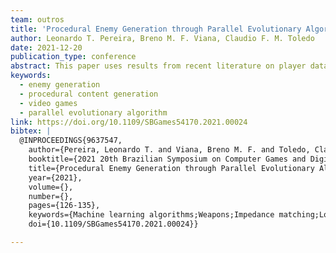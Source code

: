 ```yaml
---
team: outros
title: 'Procedural Enemy Generation through Parallel Evolutionary Algorithm'
author: Leonardo T. Pereira, Breno M. F. Viana, Claudio F. M. Toledo
date: 2021-12-20
publication_type: conference
abstract: This paper uses results from recent literature on player data collection and Human-Computer Interaction (HCI) fundamentals to classify the data collected by gaming systems to identify different types of players and their motivators. Our study proposes to address the lack of standards and ambiguous identification of data and collection techniques, which hinders progress in the Procedural Content Generation field. Our proposed classification may help researchers and game developers build metrics to evaluate users' motivators and player types, fostering the chance to generate game content to optimize performance, fun, and user satisfaction when playing.
keywords:
  - enemy generation
  - procedural content generation
  - video games
  - parallel evolutionary algorithm
link: https://doi.org/10.1109/SBGames54170.2021.00024
bibtex: |
  @INPROCEEDINGS{9637547,
    author={Pereira, Leonardo T. and Viana, Breno M. F. and Toledo, Claudio F. M.},
    booktitle={2021 20th Brazilian Symposium on Computer Games and Digital Entertainment (SBGames)}, 
    title={Procedural Enemy Generation through Parallel Evolutionary Algorithm}, 
    year={2021},
    volume={},
    number={},
    pages={126-135},
    keywords={Machine learning algorithms;Weapons;Impedance matching;Loading;Prototypes;Entertainment industry;Games;enemy generation;procedural content generation;video games;parallel evolutionary algorithm},
    doi={10.1109/SBGames54170.2021.00024}}

---
```

